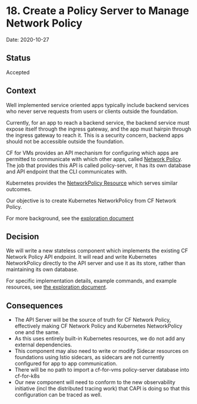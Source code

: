 # 18. Create a Policy Server to Manage Network Policy

Date: 2020-10-27

## Status

Accepted

## Context

Well implemented service oriented apps typically include backend services who
never serve requests from users or clients outside the foundation.

Currently, for an app to reach a backend service, the backend service must
expose itself through the ingress gateway, and the app must hairpin through the
ingress gateway to reach it. This is a security concern, backend apps should not
be accessible outside the foundation.

CF for VMs provides an API mechanism for configuring which apps are permitted to
communicate with which other apps, called [Network
Policy](https://docs.cloudfoundry.org/devguide/deploy-apps/cf-networking.html#create-policies).
The job that provides this API is called policy-server, it has its own database
and API endpoint that the CLI communicates with.

Kubernetes provides the [NetworkPolicy Resource](https://kubernetes.io/docs/concepts/services-networking/network-policies/)
which serves similar outcomes.

Our objective is to create Kubernetes NetworkPolicy from CF Network Policy.

For more background, see the [exploration
document](https://docs.google.com/document/d/1qAYy737uB7orT8St56wg5MbnlrbuA9NoJib8dv4mNK0/edit#)

## Decision

We will write a new stateless component which implements the existing CF Network
Policy API endpoint. It will read and write Kubernetes NetworkPolicy directly to
the API server and use it as its store, rather than maintaining its own
database.

For specific implementation details, example commands, and example resources,
see [the exploration
document](https://docs.google.com/document/d/1qAYy737uB7orT8St56wg5MbnlrbuA9NoJib8dv4mNK0/edit#heading=h.pb0he04m6fbf).

## Consequences

- The API Server will be the source of truth for CF Network Policy, effectively
  making CF Network Policy and Kubernetes NetworkPolicy one and the same.
- As this uses entirely built-in Kubernetes resources, we do not add any
  external dependencies.
- This component may also need to write or modify Sidecar resources on
  foundations using Istio sidecars, as sidecars are not currently configured
  for app to app communication.
- There will be no path to import a cf-for-vms policy-server database into
  cf-for-k8s
- Our new component will need to conform to the new observability initiative
  (incl the distributed tracing work) that CAPI is doing so that this configuration
  can be traced as well.

